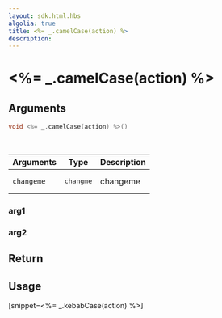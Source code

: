 ```yaml
---
layout: sdk.html.hbs
algolia: true
title: <%= _.camelCase(action) %>
description:
---
```


# <%= _.camelCase(action) %>

## Arguments

```cpp
void <%= _.camelCase(action) %>()
```

<br/>

| Arguments    | Type    | Description |
|--------------|---------|-------------|
| ``changeme`` | <pre>changme</pre> | changeme    |

### arg1

### arg2

## Return

## Usage

[snippet=<%= _.kebabCase(action) %>]
